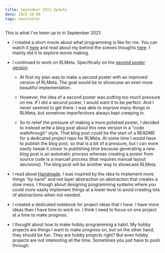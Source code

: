 ```yaml
---
title: September 2021 Update
date: 2021-10-09
tags: newsletter
---
```


This is what I've been up to in September 2021:

* I created a short movie about what programming is like for me. You can watch
  it [here](https://youtu.be/jYvMbSTvns8) and read about my behind the scenes
  thoughts [here](/writing/what-is-programming/index.html). I mainly did it to
  explore movie making.

* I continued to work on RLMeta. Specifically on the [second poster
  version](/writing/rlmeta-poster-2/index.html).

    * At first my plan was to make a second poster with an improved version of
      RLMeta. The goal would be to showcase an even more beautiful
      implementation.

    * However, the idea of a second poster was putting too much pressure on me.
      If I did a second poster, I would want it to be perfect. And I never
      seemed to get there. I was able to improve many things in RLMeta, but
      somehow imperfections always kept creeping in.

    * So to relief the pressure of making a more polished poster, I decided to
      instead write a blog post about this new version in a "code walkthrough"
      style. That blog post could be the start of a README for a dedicated
      project repo for RLMeta. At some time I would have to publish the blog
      post, so that is a bit of a pressure, but I can more easily tweak it
      closer to publishing time because generating a new blog post is an
      automatic process whereas creating a poster from source code is a manuall
      process (that requires manual layout decisions). The blog post will be
      another way to showcase RLMeta.

* I read about [Handmade](https://handmade.network/manifesto). I was inspired
  by the idea to implement more things "by hand" and not layer abstraction on
  abstraction that creates a slow mess. I though about designing programming
  systems where you could more easily implement things at a lower level to
  avoid creating lots of abstractions when not needed.

* I created a dedicated notebook for project ideas that I have. I have more
  ideas than I have time to work on. I think I need to focus on one project at
  a time to make progress.

* I thought about how to make hobby programming a habit. My hobby projects are
  things I want to make progress on, but on the other hand, they should be fun.
  They are hobby projects right? But even hobby projects are not interesting
  all the time. Sometimes you just have to push through.

